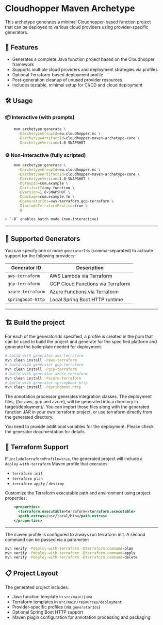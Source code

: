 # Cloudhopper Maven Archetype

This archetype generates a minimal Cloudhopper-based function project that can be deployed to various cloud providers using provider-specific generators.

## 🚀 Features

- Generates a complete Java function project based on the Cloudhopper framework
- Supports multiple cloud providers and deployment strategies via profiles
- Optional Terraform-based deployment profile
- Post-generation cleanup of unused provider resources
- Includes testable, minimal setup for CI/CD and cloud deployment

## 🛠 Usage

### 📦 Interactive (with prompts)

```sh
    mvn archetype:generate \
      -DarchetypeGroupId=eu.cloudhopper.mc \
      -DarchetypeArtifactId=cloudhopper-maven-archetype-core \
      -DarchetypeVersion=1.0-SNAPSHOT
```

### ⚙️ Non-interactive (fully scripted)

```sh
    mvn archetype:generate \
      -DarchetypeGroupId=eu.cloudhopper.mc \
      -DarchetypeArtifactId=cloudhopper-maven-archetype-core \
      -DarchetypeVersion=1.0-SNAPSHOT \
      -DgroupId=com.example \
      -DartifactId=my-function \
      -Dversion=1.0-SNAPSHOT \
      -Dpackage=com.example.fn \
      -DgeneratorIds=aws-terraform,gcp-terraform \
      -DincludeTerraformProfile=true \
      -B

> `-B` enables batch mode (non-interactive)
```
---

## 🧩 Supported Generators

You can specify one or more `generatorIds` (comma-separated) to activate support for the following providers:

| Generator ID       | Description                         |
|--------------------|-------------------------------------|
| `aws-terraform`     | AWS Lambda via Terraform             |
| `gcp-terraform`     | GCP Cloud Functions via Terraform    |
| `azure-terraform`   | Azure Functions via Terraform        |
| `springboot-http`   | Local Spring Boot HTTP runtime       |

---

## 🏗️ Build the project

For each of the generatorIds specified, a profile is created in the pom that can be used to build the project and generate
for the specified platform and generate the boilerplate needed for deployment.

```bash
# build with generator aws-terraform
mvn clean install -Paws-terraform
# build with generator gcp-terraform
mvn clean install -Pgcp-terraform
# build with generator azure-terraform
mvn clean install -Pazure-terraform
# build with generator springboot-http
mvn clean install -Pspringboot-http
```

The annotation processor generates integration classes. The deployment files, (for aws, gcp and azure),
will be generated into a directory in target/deployment/<generatorId>. You can import those files along with 
the generated function JAR in your own terraform project, or use terraform directly from the generated directory.


You need to provide additional variables for the deployment. Please check the generator documentation for details. 

## 🧪 Terraform Support

If `includeTerraformProfile=true`, the generated project will include a `deploy-with-terraform` Maven profile that executes:

- `terraform init`
- `terraform plan`
- `terraform apply` / `destroy`

Customize the Terraform executable path and environment using project properties:
```xml
    <properties>
      <terraform.executable>terraform</terraform.executable>
      <path.extras>/usr/local/bin</path.extras>
    </properties>
```
---

The maven profile is configured to always run terraform init. A second command can be passed via a parameter:

  ```bash
  mvn verify -Pdeploy-with-terraform -Dterraform.command=plan
  mvn verify -Pdeploy-with-terraform -Dterraform.command=apply
  mvn verify -Pdeploy-with-terraform -Dterraform.command=delete
  ```

## 📋 Project Layout

The generated project includes:

- Java function template in `src/main/java`
- Terraform templates in `src/main/resources/deployment`
- Provider-specific profiles (via `generatorIds`)
- Optional Spring Boot HTTP support
- Maven plugin configuration for annotation processing and packaging

